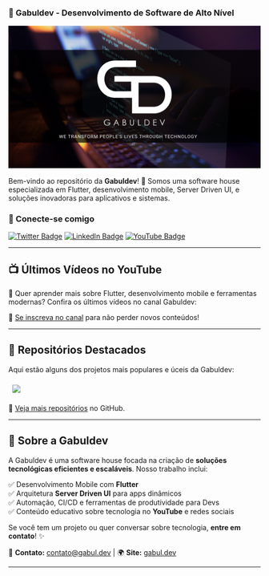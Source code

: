 ### 🚀 Gabuldev - Desenvolvimento de Software de Alto Nível

[![Gabul's GitHub Banner](./assets/header.png)](https://gabul.dev)

Bem-vindo ao repositório da **Gabuldev**! 🚀 Somos uma software house especializada em Flutter, desenvolvimento mobile, Server Driven UI, e soluções inovadoras para aplicativos e sistemas.

### 🔗 Conecte-se comigo

[![Twitter Badge](https://img.shields.io/badge/Twitter-Profile-informational?style=flat&logo=twitter&logoColor=white&color=1CA2F1)](https://twitter.com/gabuldev)
[![LinkedIn Badge](https://img.shields.io/badge/LinkedIn-Profile-informational?style=flat&logo=linkedin&logoColor=white&color=0D76A8)](https://www.linkedin.com/in/gabuldev/)
[![YouTube Badge](https://img.shields.io/badge/YouTube-Channel-red?style=flat&logo=youtube&logoColor=white)](https://www.youtube.com/@gabuldev)

---

## 📺 Últimos Vídeos no YouTube

🎥 Quer aprender mais sobre Flutter, desenvolvimento mobile e ferramentas modernas? Confira os últimos vídeos no canal Gabuldev:

<!-- BLOG-POST-LIST:START -->
<!-- BLOG-POST-LIST:END -->

🔔 [Se inscreva no canal](https://www.youtube.com/@gabuldev) para não perder novos conteúdos!

---

## 📌 Repositórios Destacados

Aqui estão alguns dos projetos mais populares e úceis da Gabuldev:

<a href="https://github.com/gabuldev/camera_camera">
  <img align="center" style="margin:0.5rem" src="https://github-readme-stats.vercel.app/api/pin/?username=gabuldev&repo=camera_camera&title_color=ffffff&text_color=c9cacc&icon_color=4AB197&bg_color=1A2B34" />
</a>

📌 [Veja mais repositórios](https://github.com/gabuldev?tab=repositories) no GitHub.

---

## 🚀 Sobre a Gabuldev

A Gabuldev é uma software house focada na criação de **soluções tecnológicas eficientes e escaláveis**. Nosso trabalho inclui:

✅ Desenvolvimento Mobile com **Flutter**  
✅ Arquitetura **Server Driven UI** para apps dinâmicos  
✅ Automação, CI/CD e ferramentas de produtividade para Devs  
✅ Conteúdo educativo sobre tecnologia no **YouTube** e redes sociais  

Se você tem um projeto ou quer conversar sobre tecnologia, **entre em contato**! ✨

📩 **Contato:** contato@gabul.dev | 🌍 **Site:** [gabul.dev](https://gabul.dev)  

---
